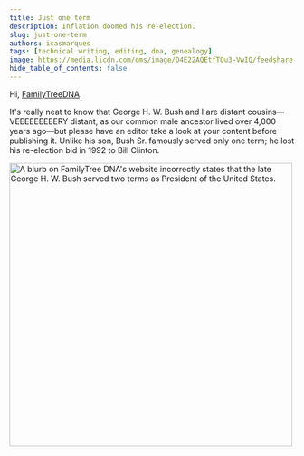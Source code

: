 ```yaml
---
title: Just one term
description: Inflation doomed his re-election.
slug: just-one-term
authors: icasmarques
tags: [technical writing, editing, dna, genealogy]
image: https://media.licdn.com/dms/image/D4E22AQEtfTQu3-VwIQ/feedshare-shrink_2048_1536/0/1716384670779?e=1720051200&v=beta&t=ODA95jsQ8qLe5HALY-i-Ss9PVcjs3v-wGrv9LaIHMmw
hide_table_of_contents: false
---
```


Hi, [FamilyTreeDNA](https://www.linkedin.com/company/familytreedna). 

It's really neat to know that George H. W. Bush and I are distant cousins—VEEEEEEEEERY distant, as our common male ancestor lived over 4,000 years ago—but please have an editor take a look at your content before publishing it. Unlike his son, Bush Sr. famously served only one term; he lost his re-election bid in 1992 to Bill Clinton.

<img src="https://media.licdn.com/dms/image/D4E22AQEtfTQu3-VwIQ/feedshare-shrink_2048_1536/0/1716384670779?e=1720051200&v=beta&t=ODA95jsQ8qLe5HALY-i-Ss9PVcjs3v-wGrv9LaIHMmw" alt="A blurb on FamilyTree DNA's website incorrectly states that the late George H. W. Bush served two terms as President of the United States." width="500" height ="auto"></img>
